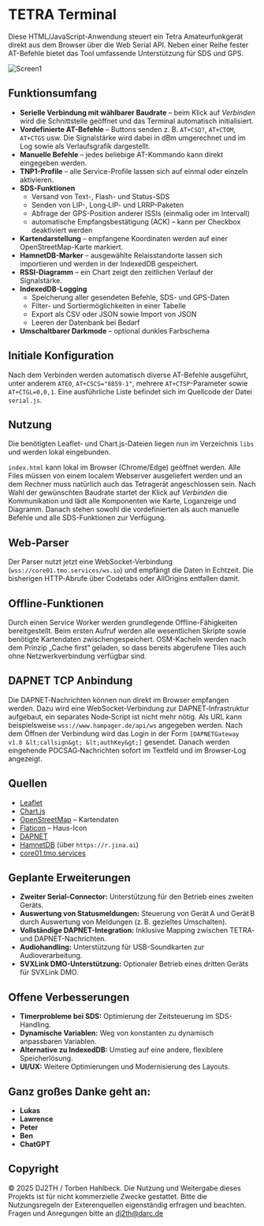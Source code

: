 # TETRA Terminal

Diese HTML/JavaScript-Anwendung steuert ein Tetra Amateurfunkgerät direkt aus dem Browser über die Web Serial API. Neben einer Reihe fester AT-Befehle bietet das Tool umfassende Unterstützung für SDS und GPS.



![Screen1](https://github.com/user-attachments/assets/be4a466a-5389-49f0-93c3-fb24446eb753)



## Funktionsumfang

* **Serielle Verbindung mit wählbarer Baudrate** – beim Klick auf *Verbinden* wird die Schnittstelle geöffnet und das Terminal automatisch initialisiert.
* **Vordefinierte AT-Befehle** – Buttons senden z. B. `AT+CSQ?`, `AT+CTOM`, `AT+CTGS` usw. Die Signalstärke wird dabei in dBm umgerechnet und im Log sowie als Verlaufsgrafik dargestellt.
* **Manuelle Befehle** – jedes beliebige AT-Kommando kann direkt eingegeben werden.
* **TNP1-Profile** – alle Service-Profile lassen sich auf einmal oder einzeln aktivieren.
* **SDS-Funktionen**
  * Versand von Text-, Flash- und Status-SDS
  * Senden von LIP-, Long‑LIP- und LRRP-Paketen
  * Abfrage der GPS-Position anderer ISSIs (einmalig oder im Intervall)
  * automatische Empfangsbestätigung (ACK) – kann per Checkbox deaktiviert werden
* **Kartendarstellung** – empfangene Koordinaten werden auf einer OpenStreetMap-Karte markiert.
* **HamnetDB-Marker** – ausgewählte Relaisstandorte lassen sich importieren und werden in der IndexedDB gespeichert.
* **RSSI-Diagramm** – ein Chart zeigt den zeitlichen Verlauf der Signalstärke.
* **IndexedDB-Logging**
  * Speicherung aller gesendeten Befehle, SDS- und GPS-Daten
  * Filter- und Sortiermöglichkeiten in einer Tabelle
  * Export als CSV oder JSON sowie Import von JSON
  * Leeren der Datenbank bei Bedarf
* **Umschaltbarer Darkmode** – optional dunkles Farbschema

## Initiale Konfiguration

Nach dem Verbinden werden automatisch diverse AT-Befehle ausgeführt, unter anderem `ATE0`, `AT+CSCS="8859-1"`, mehrere `AT+CTSP`-Parameter sowie `AT+CTGL=0,0,1`. Eine ausführliche Liste befindet sich im Quellcode der Datei `serial.js`.

## Nutzung

Die benötigten Leaflet- und Chart.js-Dateien liegen nun im Verzeichnis `libs` und werden lokal eingebunden.

`index.html` kann lokal im Browser (Chrome/Edge) geöffnet werden. Alle Files müssen von einem localem Webserver ausgeliefert werden und an dem Rechner muss natürlich auch das Tetragerät angeschlossen sein. Nach Wahl der gewünschten Baudrate startet der Klick auf *Verbinden* die Kommunikation und lädt alle Komponenten wie Karte, Loganzeige und Diagramm. Danach stehen sowohl die vordefinierten als auch manuelle Befehle und alle SDS-Funktionen zur Verfügung.

## Web‑Parser

Der Parser nutzt jetzt eine WebSocket-Verbindung (`wss://core01.tmo.services/ws.io`) und empfängt die Daten in Echtzeit. Die bisherigen HTTP‑Abrufe über Codetabs oder AllOrigins entfallen damit.

## Offline-Funktionen

Durch einen Service Worker werden grundlegende Offline-Fähigkeiten bereitgestellt.
Beim ersten Aufruf werden alle wesentlichen Skripte sowie benötigte Kartendaten
zwischengespeichert. OSM-Kacheln werden nach dem Prinzip „Cache first“ geladen,
so dass bereits abgerufene Tiles auch ohne Netzwerkverbindung verfügbar sind.

## DAPNET TCP Anbindung

Die DAPNET‑Nachrichten können nun direkt im Browser empfangen werden.
Dazu wird eine WebSocket‑Verbindung zur DAPNET‑Infrastruktur
aufgebaut, ein separates Node‑Script ist nicht mehr nötig. Als URL
kann beispielsweise `wss://www.hampager.de/api/ws` angegeben werden.
Nach dem Öffnen der Verbindung wird das Login in der Form
`[DAPNETGateway v1.0 &lt;callsign&gt; &lt;authKey&gt;]` gesendet. Danach
werden eingehende POCSAG‑Nachrichten sofort im Textfeld und im
Browser‑Log angezeigt.


## Quellen

* [Leaflet](https://leafletjs.com)
* [Chart.js](https://www.chartjs.org)
* [OpenStreetMap](https://www.openstreetmap.org) – Kartendaten
* [Flaticon](https://www.flaticon.com) – Haus-Icon
* [DAPNET](https://www.hampager.de)
* [HamnetDB](https://hamnetdb.net) (über `https://r.jina.ai`)
* [core01.tmo.services](https://core01.tmo.services)

## Geplante Erweiterungen

- **Zweiter Serial-Connector:** Unterstützung für den Betrieb eines zweiten Geräts.
- **Auswertung von Statusmeldungen:** Steuerung von Gerät A und Gerät B durch Auswertung von Meldungen (z. B. gezieltes Umschalten).
- **Vollständige DAPNET-Integration:** Inklusive Mapping zwischen TETRA- und DAPNET-Nachrichten.
- **Audiohandling:** Unterstützung für USB-Soundkarten zur Audioverarbeitung.
- **SVXLink DMO-Unterstützung:** Optionaler Betrieb eines dritten Geräts für SVXLink DMO.



## Offene Verbesserungen

- **Timerprobleme bei SDS:** Optimierung der Zeitsteuerung im SDS-Handling.
- **Dynamische Variablen:** Weg von konstanten zu dynamisch anpassbaren Variablen.
- **Alternative zu IndexedDB:** Umstieg auf eine andere, flexiblere Speicherlösung.
- **UI/UX:** Weitere Optimierungen und Modernisierung des Layouts.



## Ganz großes Danke geht an:

- **Lukas**
- **Lawrence**
- **Peter**
- **Ben**
- **ChatGPT**



## Copyright

© 2025 DJ2TH / Torben Hahlbeck. Die Nutzung und Weitergabe dieses Projekts ist für
nicht kommerzielle Zwecke gestattet. Bitte die Nutzungsregeln der Exterenquellen eigenständig erfragen und beachten.
Fragen und Anregungen bitte an dj2th@darc.de

